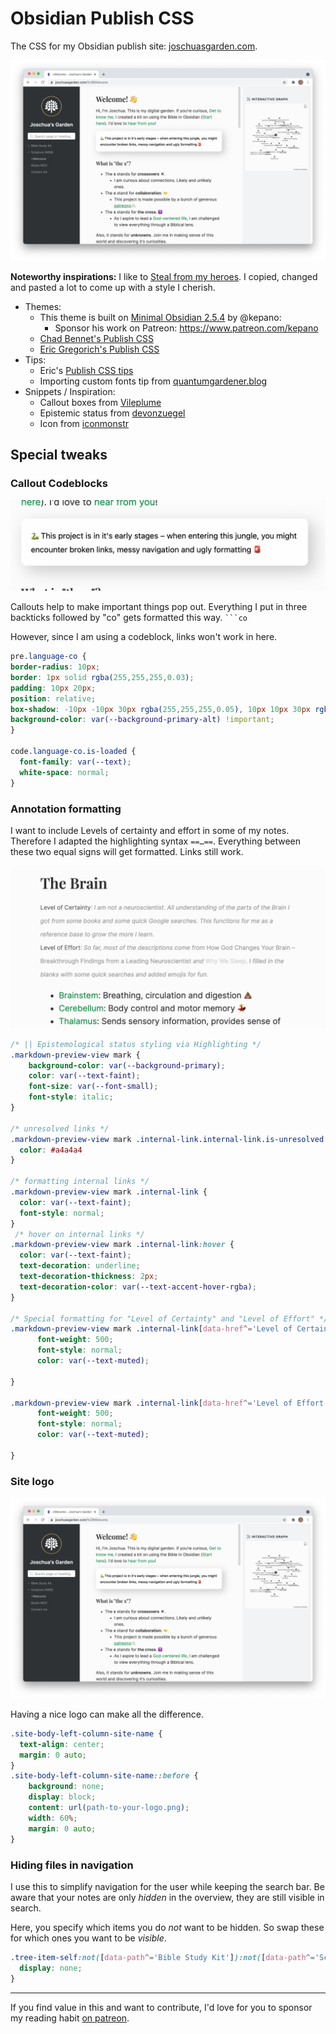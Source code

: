 # Obsidian Publish CSS

The CSS for my Obsidian publish site: [joschuasgarden.com](https://joschuasgarden.com/).

![picture of my digital garden](https://github.com/selfire1/obsidian-publish-css/blob/main/site-overview.png?raw=true)

**Noteworthy inspirations:**
I like to [Steal from my heroes](https://joschuasgarden.com/Steal+from+your+heroes). I copied, changed and pasted a lot to come up with a style I cherish.
* Themes:
    * This theme is built on [Minimal Obsidian 2.5.4](https://github.com/kepano/obsidian-minimal) by @kepano: 
        * Sponsor his work on Patreon: https://www.patreon.com/kepano
    * [Chad Bennet's Publish CSS](https://github.com/chad-bennett/obsidian-publish-css/blob/main/publish.css)
    * [Eric Gregorich's Publish CSS](https://github.com/ericgregorich/Obsidian-Publish-CSS/blob/main/publish.css) 
* Tips:
    * Eric's [Publish CSS tips](https://ericgregorich.com/obsidian-publish-css/)
    * Importing custom fonts tip from [quantumgardener.blog](https://quantumgardener.blog/garden/Changing+the+look+of+your+Obsidian+site+using+fonts+and+CSS)
* Snippets / Inspiration:
    * Callout boxes from [Vileplume](https://github.com/hungsu/vileplume-obsidian)
    * Epistemic status from [devonzuegel](https://devonzuegel.com/post/epistemic-statuses-are-lazy-and-that-is-a-good-thing)
    * Icon from [iconmonstr](https://iconmonstr.com/)

## Special tweaks
### Callout Codeblocks
![picture of callouts](https://github.com/selfire1/obsidian-publish-css/blob/main/site-callout.png?raw=true)

Callouts help to make important things pop out.
Everything I put in three backticks followed by "co" gets formatted this way. ` ```co `

However, since I am using a codeblock, links won't work in here.


```css
pre.language-co {
border-radius: 10px;
border: 1px solid rgba(255,255,255,0.03);
padding: 10px 20px;
position: relative;
box-shadow: -10px -10px 30px rgba(255,255,255,0.05), 10px 10px 30px rgba(0,0,0,0.2);
background-color: var(--background-primary-alt) !important;
}

code.language-co.is-loaded {
  font-family: var(--text);
  white-space: normal;
}
```

### Annotation formatting
I want to include Levels of certainty and effort in some of my notes. Therefore I adapted the highlighting syntax `==…==`. Everything between these two equal signs will get formatted. Links still work.

![picture of annotations](https://github.com/selfire1/obsidian-publish-css/blob/main/annotations.png?raw=true)

```css
/* || Epistemological status styling via Highlighting */
.markdown-preview-view mark {
    background-color: var(--background-primary);
    color: var(--text-faint);
    font-size: var(--font-small);
    font-style: italic;
}

/* unresolved links */
.markdown-preview-view mark .internal-link.internal-link.is-unresolved {
  color: #a4a4a4
}

/* formatting internal links */
.markdown-preview-view mark .internal-link {
  color: var(--text-faint);
  font-style: normal;
}
 /* hover on internal links */
.markdown-preview-view mark .internal-link:hover {
  color: var(--text-faint);
  text-decoration: underline;
  text-decoration-thickness: 2px;
  text-decoration-color: var(--text-accent-hover-rgba);
}

/* Special formatting for "Level of Certainty" and "Level of Effort" */
.markdown-preview-view mark .internal-link[data-href^='Level of Certainty'] {
      font-weight: 500;
      font-style: normal;
      color: var(--text-muted);

}

.markdown-preview-view mark .internal-link[data-href^='Level of Effort'] {
      font-weight: 500;
      font-style: normal;
      color: var(--text-muted);

}
```

### Site logo

![picture of my digital garden](https://github.com/selfire1/obsidian-publish-css/blob/main/site-overview.png?raw=true)

Having a nice logo can make all the difference.

```css
.site-body-left-column-site-name {
  text-align: center;
  margin: 0 auto;
}
.site-body-left-column-site-name::before {
    background: none;
    display: block;
    content: url(path-to-your-logo.png);
    width: 60%;
    margin: 0 auto;
}
```


### Hiding files in navigation
I use this to simplify navigation for the user while keeping the search bar. Be aware that your notes are only *hidden* in the overview, they are still visible in search.

Here, you specify which items you do *not* want to be hidden. So swap these for which ones you want to be *visible*.

```css
.tree-item-self:not([data-path^='Bible Study Kit']):not([data-path^='Scripture (WEB)']):not([data-path^='+Welcome']):not([data-path^='Books MOC']):not([data-path^='Contact me']) {
  display: none;
}
```
***
If you find value in this and want to contribute, I'd love for you to sponsor my reading habit [on patreon](https://www.patreon.com/joschua).